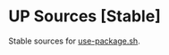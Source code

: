 # UP Sources [Stable]
Stable sources for [use-package.sh](https://github.com/suyashmahar/use-package.sh).
